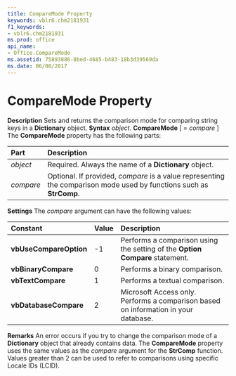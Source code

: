 ```yaml
---
title: CompareMode Property
keywords: vblr6.chm2181931
f1_keywords:
- vblr6.chm2181931
ms.prod: office
api_name:
- Office.CompareMode
ms.assetid: 75893886-8bed-4685-b483-18b3d39569da
ms.date: 06/08/2017
---
```



# CompareMode Property



 **Description**
Sets and returns the comparison mode for comparing string keys in a  **Dictionary** object.
 **Syntax**
 _object_. **CompareMode** [ = _compare_ ]
The  **CompareMode** property has the following parts:


|**Part**|**Description**|
|:-----|:-----|
| _object_|Required. Always the name of a  **Dictionary** object.|
| _compare_|Optional. If provided,  _compare_ is a value representing the comparison mode used by functions such as **StrComp**.|
 **Settings**
The  _compare_ argument can have the following values:


|**Constant**|**Value**|**Description**|
|:-----|:-----|:-----|
|**vbUseCompareOption**|-1|Performs a comparison using the setting of the  **Option Compare** statement.|
|**vbBinaryCompare**| 0|Performs a binary comparison.|
|**vbTextCompare**| 1|Performs a textual comparison.|
|**vbDatabaseCompare**| 2|Microsoft Access only. Performs a comparison based on information in your database.|
 **Remarks**
An error occurs if you try to change the comparison mode of a  **Dictionary** object that already contains data.
The  **CompareMode** property uses the same values as the _compare_ argument for the **StrComp** function. Values greater than 2 can be used to refer to comparisons using specific Locale IDs (LCID).

